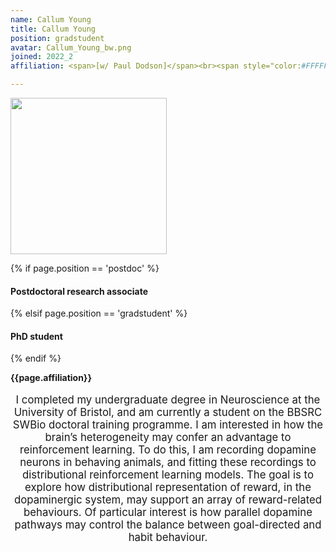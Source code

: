 ```yaml
---
name: Callum Young
title: Callum Young
position: gradstudent
avatar: Callum_Young_bw.png
joined: 2022_2
affiliation: <span>[w/ Paul Dodson]</span><br><span style="color:#FFFFFF">.</span>

---
```


<img width="250" src="{{site.baseurl}}/images/people/{{page.avatar}}" data-action="zoom">

 {% if page.position == 'postdoc' %}
<h4>Postdoctoral research associate</h4>
 {% elsif page.position == 'gradstudent' %}
<h4>PhD student</h4>
 {% endif %}

<b>{{page.affiliation}}</b>
<br>

<header class="masthead text-justify" style="font-size:120%">

I completed my undergraduate degree in Neuroscience at the University of Bristol, and am currently a student on the BBSRC SWBio doctoral training programme. I am interested in how the brain’s heterogeneity may confer an advantage to reinforcement learning. To do this, I am recording dopamine neurons in behaving animals, and fitting these recordings to distributional reinforcement learning models. The goal is to explore how distributional representation of reward, in the dopaminergic system, may support an array of reward-related behaviours. Of particular interest is how parallel dopamine pathways may control the balance between goal-directed and habit behaviour. 